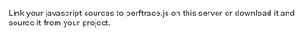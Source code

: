 Link your javascript sources to perftrace.js on this server or download it and source it from your project.
<script async src="http://localhost:8080/perftrace.0.1.js"></script>